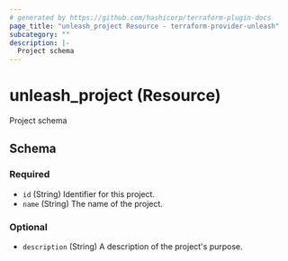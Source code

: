 ```yaml
---
# generated by https://github.com/hashicorp/terraform-plugin-docs
page_title: "unleash_project Resource - terraform-provider-unleash"
subcategory: ""
description: |-
  Project schema
---
```


# unleash_project (Resource)

Project schema



<!-- schema generated by tfplugindocs -->
## Schema

### Required

- `id` (String) Identifier for this project.
- `name` (String) The name of the project.

### Optional

- `description` (String) A description of the project's purpose.

